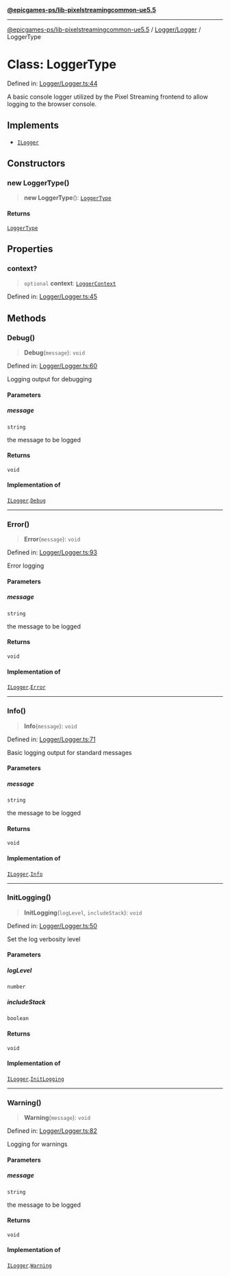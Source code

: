 [**@epicgames-ps/lib-pixelstreamingcommon-ue5.5**](../../../README.md)

***

[@epicgames-ps/lib-pixelstreamingcommon-ue5.5](../../../README.md) / [Logger/Logger](../README.md) / LoggerType

# Class: LoggerType

Defined in: [Logger/Logger.ts:44](https://github.com/mcottontensor/PixelStreamingInfrastructure/blob/f434cbb2ad489c1de1996ef67307d8cab33a6e8a/Common/src/Logger/Logger.ts#L44)

A basic console logger utilized by the Pixel Streaming frontend to allow
logging to the browser console.

## Implements

- [`ILogger`](../interfaces/ILogger.md)

## Constructors

### new LoggerType()

> **new LoggerType**(): [`LoggerType`](LoggerType.md)

#### Returns

[`LoggerType`](LoggerType.md)

## Properties

### context?

> `optional` **context**: [`LoggerContext`](LoggerContext.md)

Defined in: [Logger/Logger.ts:45](https://github.com/mcottontensor/PixelStreamingInfrastructure/blob/f434cbb2ad489c1de1996ef67307d8cab33a6e8a/Common/src/Logger/Logger.ts#L45)

## Methods

### Debug()

> **Debug**(`message`): `void`

Defined in: [Logger/Logger.ts:60](https://github.com/mcottontensor/PixelStreamingInfrastructure/blob/f434cbb2ad489c1de1996ef67307d8cab33a6e8a/Common/src/Logger/Logger.ts#L60)

Logging output for debugging

#### Parameters

##### message

`string`

the message to be logged

#### Returns

`void`

#### Implementation of

[`ILogger`](../interfaces/ILogger.md).[`Debug`](../interfaces/ILogger.md#debug)

***

### Error()

> **Error**(`message`): `void`

Defined in: [Logger/Logger.ts:93](https://github.com/mcottontensor/PixelStreamingInfrastructure/blob/f434cbb2ad489c1de1996ef67307d8cab33a6e8a/Common/src/Logger/Logger.ts#L93)

Error logging

#### Parameters

##### message

`string`

the message to be logged

#### Returns

`void`

#### Implementation of

[`ILogger`](../interfaces/ILogger.md).[`Error`](../interfaces/ILogger.md#error)

***

### Info()

> **Info**(`message`): `void`

Defined in: [Logger/Logger.ts:71](https://github.com/mcottontensor/PixelStreamingInfrastructure/blob/f434cbb2ad489c1de1996ef67307d8cab33a6e8a/Common/src/Logger/Logger.ts#L71)

Basic logging output for standard messages

#### Parameters

##### message

`string`

the message to be logged

#### Returns

`void`

#### Implementation of

[`ILogger`](../interfaces/ILogger.md).[`Info`](../interfaces/ILogger.md#info)

***

### InitLogging()

> **InitLogging**(`logLevel`, `includeStack`): `void`

Defined in: [Logger/Logger.ts:50](https://github.com/mcottontensor/PixelStreamingInfrastructure/blob/f434cbb2ad489c1de1996ef67307d8cab33a6e8a/Common/src/Logger/Logger.ts#L50)

Set the log verbosity level

#### Parameters

##### logLevel

`number`

##### includeStack

`boolean`

#### Returns

`void`

#### Implementation of

[`ILogger`](../interfaces/ILogger.md).[`InitLogging`](../interfaces/ILogger.md#initlogging)

***

### Warning()

> **Warning**(`message`): `void`

Defined in: [Logger/Logger.ts:82](https://github.com/mcottontensor/PixelStreamingInfrastructure/blob/f434cbb2ad489c1de1996ef67307d8cab33a6e8a/Common/src/Logger/Logger.ts#L82)

Logging for warnings

#### Parameters

##### message

`string`

the message to be logged

#### Returns

`void`

#### Implementation of

[`ILogger`](../interfaces/ILogger.md).[`Warning`](../interfaces/ILogger.md#warning)
